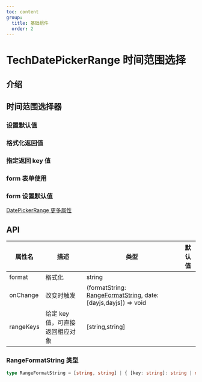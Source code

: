 ```yaml
---
toc: content
group:
  title: 基础组件
  order: 2
---
```


# TechDatePickerRange 时间范围选择

## 介绍

## 时间范围选择器

### 设置默认值

<code src="./demos/default.tsx"></code>

### 格式化返回值

<code src="./demos/index.tsx"></code>

### 指定返回 key 值

<code src="./demos/rangeKeys.tsx"></code>

### form 表单使用

<code src="./demos/form.tsx"></code>

### form 设置默认值

<code src="./demos/formSet.tsx"></code>

[DatePickerRange 更多属性](https://ant-design.antgroup.com/components/date-picker-cn#api)

## API

| 属性名    | 描述                            | 类型                                                                                                                        | 默认值 |
| --------- | ------------------------------- | --------------------------------------------------------------------------------------------------------------------------- | ------ |
| format    | 格式化                          | string                                                                                                                      |        |
| onChange  | 改变时触发                      | (formatString: [RangeFormatString](/components/tech-date-picker-range#rangeformatstring-类型), date: [dayjs,dayjs]) => void |        |
| rangeKeys | 给定 key 值，可直接返回相应对象 | [string,string]                                                                                                             |        |

### RangeFormatString 类型

```typescript
type RangeFormatString = [string, string] | { [key: string]: string | null };
```
